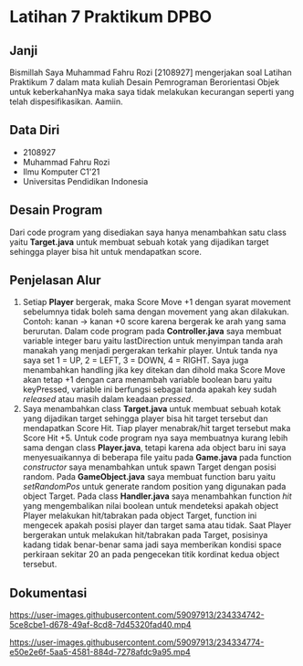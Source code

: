 # Latihan 7 Praktikum DPBO

## Janji

Bismillah Saya Muhammad Fahru Rozi [2108927] mengerjakan soal Latihan Praktikum 7 dalam mata kuliah Desain Pemrograman Berorientasi Objek untuk keberkahanNya maka saya tidak melakukan kecurangan seperti yang telah dispesifikasikan. Aamiin.

## Data Diri

- 2108927
- Muhammad Fahru Rozi
- Ilmu Komputer C1'21
- Universitas Pendidikan Indonesia

## Desain Program

Dari code program yang disediakan saya hanya menambahkan satu class yaitu **Target.java** untuk membuat sebuah kotak yang dijadikan target sehingga player bisa hit untuk mendapatkan score.

## Penjelasan Alur

1. Setiap **Player** bergerak, maka Score Move +1 dengan syarat movement sebelumnya tidak boleh sama dengan movement yang akan dilakukan. Contoh: kanan -> kanan +0 score karena bergerak ke arah yang sama berurutan. Dalam code program pada **Controller.java** saya membuat variable integer baru yaitu lastDirection untuk menyimpan tanda arah manakah yang menjadi pergerakan terkahir player. Untuk tanda nya saya set 1 = UP, 2 = LEFT, 3 = DOWN, 4 = RIGHT. Saya juga menambahkan handling jika key ditekan dan dihold maka Score Move akan tetap +1 dengan cara menambah variable boolean baru yaitu keyPressed, variable ini berfungsi sebagai tanda apakah key sudah *released* atau masih dalam keadaan *pressed*.
2. Saya menambahkan class **Target.java** untuk membuat sebuah kotak yang dijadikan target sehingga player bisa hit target tersebut dan mendapatkan Score Hit. Tiap player menabrak/hit target tersebut maka Score Hit +5. Untuk code program nya saya membuatnya kurang lebih sama dengan class **Player.java**, tetapi karena ada object baru ini saya menyesuaikannya di beberapa file yaitu pada **Game.java** pada function *constructor* saya menambahkan untuk spawn Target dengan posisi random. Pada **GameObject.java** saya membuat function baru yaitu *setRandomPos* untuk generate random position yang digunakan pada object Target. Pada class **Handler.java** saya menambahkan function *hit* yang mengembalikan nilai boolean untuk mendeteksi apakah object Player melakukan hit/tabrakan pada object Target, function ini mengecek apakah posisi player dan target sama atau tidak. Saat Player bergerakan untuk melakukan hit/tabrakan pada Target, posisinya kadang tidak benar-benar sama jadi saya memberikan kondisi space perkiraan sekitar 20 an pada pengecekan titik kordinat kedua object tersebut.

## Dokumentasi

https://user-images.githubusercontent.com/59097913/234334742-5ce8cbe1-d678-49af-8cd8-7d45320fad40.mp4

https://user-images.githubusercontent.com/59097913/234334774-e50e2e6f-5aa5-4581-884d-7278afdc9a95.mp4
